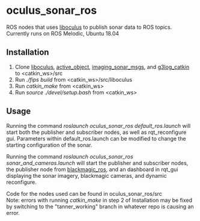 # oculus_sonar_ros
ROS nodes that uses [liboculus](https://github.com/apl-ocean-engineering/liboculus) to publish sonar data to ROS topics.
Currently runs on ROS Melodic, Ubuntu 18.04

## Installation
  1. Clone [liboculus](https://github.com/apl-ocean-engineering/liboculus), [active_object](https://gitlab.com/apl-ocean-engineering/hmi-lsd-slam-transition/active_object), [imaging_sonar_msgs](https://gitlab.com/apl-ocean-engineering/imaging_sonar_msgs), and [g3log_catkin](https://gitlab.com/apl-ocean-engineering/lsd-slam/g3log_catkin) to <catkin_ws>/src
  2. Run *./fips build* from <catkin_ws>/src/liboculus
  3. Run *catkin_make* from <catkin_ws>
  4. Run *source ./devel/setup.bash* from <catkin_ws>

## Usage
Running the command *roslaunch oculus_sonar_ros default_ros.launch* will start both the publisher and subscriber nodes, as well as rqt_reconfigure gui.
Parameters within default_ros.launch can be modified to change the starting configuration of the sonar.  

Running the command *roslaunch oculus_sonar_ros sonar_and_cameras.launch* will start the publisher and subscriber nodes, the publisher node from [blackmagic_ros](https://gitlab.com/apl-ocean-engineering/blackmagic_ros), and an dashboard in rqt_gui displaying the sonar imagery, blackmagic cameras, and dynamic reconfigure.  

Code for the nodes used can be found in oculus_sonar_ros/src  
Note: errors with running *catkin_make* in step 2 of Installation may be fixed by switching to the "tanner_working" branch in whatever repo is causing an error.
